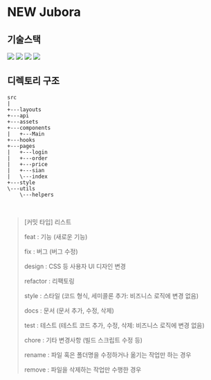 # NEW Jubora



## 기술스택
<img src="https://img.shields.io/badge/javascript-F7DF1E?style=flat-square&logo=javascript&logoColor=black">
<img src="https://img.shields.io/badge/react-61DAFB?style=flat-square&logo=react&logoColor=black">
<img src="https://img.shields.io/badge/Redux-764ABC?style=flat-square&logo=Redux&logoColor=white"/>
<img src="https://img.shields.io/badge/styled_components-DB7093?style=flat-square&logo=styled-components&logoColor=white"/>

<br>

## 디렉토리 구조

```
src
|
+---layouts
+---api
+---assets
+---components
|   +---Main
+---hooks
+---pages
|   +---login
|   +---order
|   +---price
|   +---sian
|   \---index
+---style
\---utils
    \---helpers
```

<br>


> [커밋 타입] 리스트
> 
> feat : 기능 (새로운 기능)
> 
> fix : 버그 (버그 수정) 
> 
> design : CSS 등 사용자 UI 디자인 변경 
> 
> refactor : 리팩토링
> 
> style : 스타일 (코드 형식, 세미콜론 추가: 비즈니스 로직에 변경 없음)
> 
> docs : 문서 (문서 추가, 수정, 삭제)
> 
> test : 테스트 (테스트 코드 추가, 수정, 삭제: 비즈니스 로직에 변경 없음)
> 
> chore : 기타 변경사항 (빌드 스크립트 수정 등)
> 
> rename : 파일 혹은 폴더명을 수정하거나 옮기는 작업만 하는 경우
> 
> remove : 파일을 삭제하는 작업만 수행한 경우
